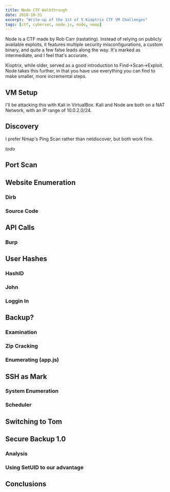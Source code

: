 ```yaml
---
title: Node CTF Walkthrough
date: 2018-10-31
excerpt: "Write-up of the 1st of 5 Kioptrix CTF VM Challenges"
tags: [ctf, cybersec, node.js, node, nmap]
---
```


Node is a CTF made by Rob Carr (rastating). Instead of relying on publicly available exploits, it features multiple security misconfigurations, a custom binary, and quite a few false leads along the way. It's marked as intermediate, and I feel that's accurate.

Kioptrix, while older, served as a good introduction to Find->Scan->Exploit. Node takes this further, in that you have use everything you can find to make smaller, more incremental steps.

## VM Setup
I'll be attacking this with Kali in VirtualBox.  Kali and Node are both on a NAT Network, with an IP range of 10.0.2.0/24.

## Discovery
I prefer Nmap's Ping Scan rather than netdiscover, but both work fine.

_todo_

## Port Scan

## Website Enumeration

### Dirb

### Source Code


## API Calls
### Burp


## User Hashes
### HashID
### John
### Loggin In

## Backup?
### Examination
### Zip Cracking
### Enumerating (app.js)

## SSH as Mark
### System Enumeration
### Scheduler

## Switching to Tom

## Secure Backup 1.0
### Analysis
### Using SetUID to our advantage

## Conclusions
